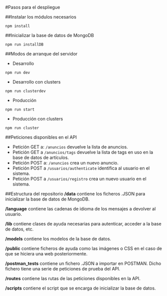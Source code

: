 #Pasos para el despliegue

##Instalar los módulos necesarios
```
npm install
```

##Inicializar la base de datos de MongoDB
```
npm run installDB
```

##Modos de arranque del servidor
* Desarrollo
```
npm run dev
```
* Desarrollo con clusters
```
npm run clusterdev
```
* Producción
```
npm run start
```
* Producción con clusters
```
npm run cluster
```

##Peticiones disponibles en el API
* Petición GET a: ```/anuncios``` devuelve la lista de anuncios.
* Petición GET a  ```/anuncios/tags``` devuelve la lista de tags en uso en la base de datos de artículos.
* Petición POST a: ```/anuncios``` crea un nuevo anuncio.
* Petición POST a ```/usuarios/authenticate``` identifica al usuario en el sistema.
* Petición POST a ```/usuarios/registro``` crea un nuevo usuario en el sistema.


##Estructura del repositorio
**/data** contiene los ficheros .JSON para inicializar la base de datos de MongoDB.

**/language** contiene las cadenas de idioma de los mensajes a devolver al usuario.

**/lib** contiene clases de ayuda necesarias para autenticar, acceder a la base de datos, etc.

**/models** contiene los modelos de la base de datos.

**/public** contiene ficheros de ayuda como las imágenes o CSS en el caso de que se hiciera una web posteriormente.

**/postman_tests** contiene un fichero .JSON a importar en POSTMAN. Dicho fichero tiene una serie de peticiones de prueba del API.

**/routes** contiene las rutas de las peticiones disponibles en la API.

**/scripts** contiene el script que se encarga de inicializar la base de datos.
